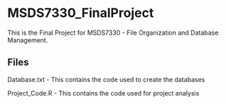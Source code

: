 # MSDS7330_FinalProject

This is the Final Project for MSDS7330 - File Organization and Database Management.


## Files

Database.txt - This contains the code used to create the databases

Project_Code.R - This contains the code used for project analysis
